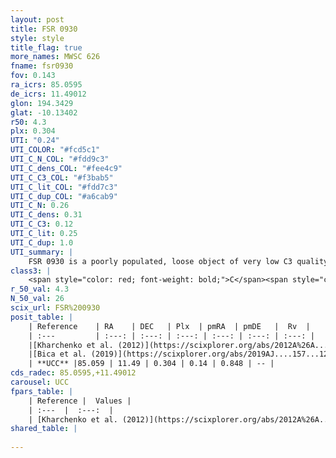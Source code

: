 ```yaml
---
layout: post
title: FSR 0930
style: style
title_flag: true
more_names: MWSC 626
fname: fsr0930
fov: 0.143
ra_icrs: 85.0595
de_icrs: 11.49012
glon: 194.3429
glat: -10.13402
r50: 4.3
plx: 0.304
UTI: "0.24"
UTI_COLOR: "#fcd5c1"
UTI_C_N_COL: "#fdd9c3"
UTI_C_dens_COL: "#fee4c9"
UTI_C_C3_COL: "#f3bab5"
UTI_C_lit_COL: "#fdd7c3"
UTI_C_dup_COL: "#a6cab9"
UTI_C_N: 0.26
UTI_C_dens: 0.31
UTI_C_C3: 0.12
UTI_C_lit: 0.25
UTI_C_dup: 1.0
UTI_summary: |
    FSR 0930 is a poorly populated, loose object of very low C3 quality. It is poorly studied in the literature, with no articles listed in the last 6 years.
class3: |
    <span style="color: red; font-weight: bold;">C</span><span style="color: purple; font-weight: bold;">D</span>
r_50_val: 4.3
N_50_val: 26
scix_url: FSR%200930
posit_table: |
    | Reference    | RA    | DEC   | Plx  | pmRA  | pmDE   |  Rv  |
    | :---         | :---: | :---: | :---: | :---: | :---: | :---: |
    |[Kharchenko et al. (2012)](https://scixplorer.org/abs/2012A%26A...543A.156K) | 85.031 | 11.46 | -- | 0.69 | 0.69 | -- |
    |[Bica et al. (2019)](https://scixplorer.org/abs/2019AJ....157...12B) | 85.048 | 11.459 | -- | -- | -- | -- |
    | **UCC** |85.059 | 11.49 | 0.304 | 0.14 | 0.848 | -- | 
cds_radec: 85.0595,+11.49012
carousel: UCC
fpars_table: |
    | Reference |  Values |
    | :---  |  :---:  |
    | [Kharchenko et al. (2012)](https://scixplorer.org/abs/2012A%26A...543A.156K) | `e_bv=0.645, distance=2035, log_age=8.645` |
shared_table: |
    
---
```

